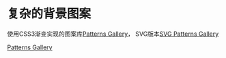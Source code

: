 # 复杂的背景图案

使用CSS3渐变实现的图案库[Patterns Gallery](http://verou.me/css3patterns/#)，
SVG版本[SVG Patterns Gallery](https://philiprogers.com/svgpatterns/)

[Patterns Gallery](https://verou.me/css3patterns ':include :type=iframe width=100% height=8800px')
